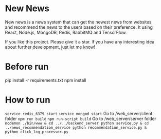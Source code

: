 # New News
New news is a news system that can get the newest news from websites and recommend the news to the users based on their preference.
It using React, Node.js, MongoDB, Redis, RabbitMQ and TensorFlow.

If you like this project. Please give it a star. If you have any interesting idea about further development, just let me know!

# Before run
pip install -r requirements.txt
npm install

# How to run
`service redis_6379 start`
`service mongod start`
Go to /web_server/client folder
`npm run build`
`npm run-script build`
Go to /web_server/server folder
`nodemon ./bin/www &
cd ../../backend_server
python service.py &
cd ../news_recommendation_service
python recommendation_service.py &
python click_log_processor.py`
